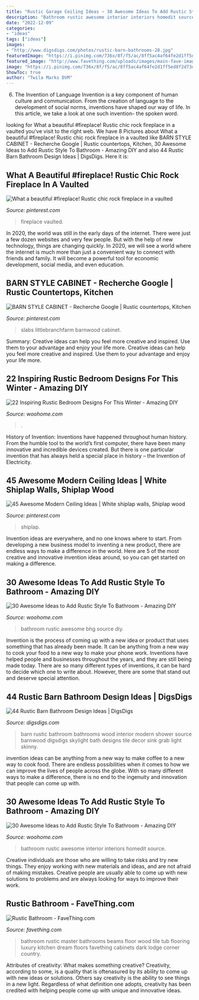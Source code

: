 ```yaml
---
title: "Rustic Garage Ceiling Ideas ~ 30 Awesome Ideas To Add Rustic Style To Bathroom"
description: "Bathroom rustic awesome interior interiors homedit source"
date: "2022-12-09"
categories:
- "ideas"
tags: ["ideas"]
images:
- "http://www.digsdigs.com/photos/rustic-barn-bathrooms-28.jpg"
featuredImage: "https://i.pinimg.com/736x/8f/f5/ac/8ff5ac4af64fe2d1ff5ed8f2d73d7829.jpg"
featured_image: "http://www.favething.com/uploads/images/main-fave-images/rustic_bathroom_1-1.jpg"
image: "https://i.pinimg.com/736x/8f/f5/ac/8ff5ac4af64fe2d1ff5ed8f2d73d7829.jpg"
ShowToc: true
author: "Twila Marks DVM"
---
```



6. The Invention of Language
Invention is a key component of human culture and communication. From the creation of language to the development of social norms, inventions have shaped our way of life. In this article, we take a look at one such invention- the spoken word.

	

		
looking for What a beautiful #fireplace! Rustic chic rock fireplace in a vaulted you've visit to the right web. We have 8 Pictures about What a beautiful #fireplace! Rustic chic rock fireplace in a vaulted like BARN STYLE CABINET - Recherche Google | Rustic countertops, Kitchen, 30 Awesome Ideas to Add Rustic Style To Bathroom - Amazing DIY and also 44 Rustic Barn Bathroom Design Ideas | DigsDigs. Here it is:
		
    
## What A Beautiful #fireplace! Rustic Chic Rock Fireplace In A Vaulted

<img loading=lazy src="https://i.pinimg.com/736x/e9/e4/c4/e9e4c45e42da4f39770d1cc88c945299.jpg" onerror="this.onerror=null;this.src='https://tse4.mm.bing.net/th?id=OIP.j9O_2SlzUOEj4vORGzR3zQHaLH&amp;pid=15.1';" alt="What a beautiful #fireplace! Rustic chic rock fireplace in a vaulted">

_Source: pinterest.com_

>fireplace vaulted. 

	

In 2020, the world was still in the early days of the internet. There were just a few dozen websites and very few people. But with the help of new technology, things are changing quickly. In 2020, we will see a world where the internet is much more than just a convenient way to connect with friends and family. It will become a powerful tool for economic development, social media, and even education.

    
## BARN STYLE CABINET - Recherche Google | Rustic Countertops, Kitchen

<img loading=lazy src="https://i.pinimg.com/736x/a4/db/e1/a4dbe14d58a7228b52c1af6d427a36f8--barns.jpg" onerror="this.onerror=null;this.src='https://tse3.mm.bing.net/th?id=OIP.5G-9VU3CPl9V3MQA8N8TNQHaJ4&amp;pid=15.1';" alt="BARN STYLE CABINET - Recherche Google | Rustic countertops, Kitchen">

_Source: pinterest.com_

>slabs littlebranchfarm barnwood cabinet. 

	

Summary: Creative ideas can help you feel more creative and inspired. Use them to your advantage and enjoy your life more.
Creative ideas can help you feel more creative and inspired. Use them to your advantage and enjoy your life more.

    
## 22 Inspiring Rustic Bedroom Designs For This Winter - Amazing DIY

<img loading=lazy src="https://www.woohome.com/wp-content/uploads/2014/11/Rustic-Bedroom-Decorating-Ideas-2.jpg" onerror="this.onerror=null;this.src='https://tse2.mm.bing.net/th?id=OIP.1qzUOpyw-E4UGvzUbB1WEAHaJ6&amp;pid=15.1';" alt="22 Inspiring Rustic Bedroom Designs For This Winter - Amazing DIY">

_Source: woohome.com_

>. 

	

History of Invention:
Inventions have happened throughout human history. From the humble tool to the world’s first computer, there have been many innovative and incredible devices created. But there is one particular invention that has always held a special place in history – the Invention of Electricity.

    
## 45 Awesome Modern Ceiling Ideas | White Shiplap Walls, Shiplap Wood

<img loading=lazy src="https://i.pinimg.com/736x/8f/f5/ac/8ff5ac4af64fe2d1ff5ed8f2d73d7829.jpg" onerror="this.onerror=null;this.src='https://tse2.mm.bing.net/th?id=OIP.Bc91eeHsxC55GnrJ71HwUAHaLH&amp;pid=15.1';" alt="45 Awesome Modern Ceiling Ideas | White shiplap walls, Shiplap wood">

_Source: pinterest.com_

>shiplap. 

	

Invention ideas are everywhere, and no one knows where to start. From developing a new business model to inventing a new product, there are endless ways to make a difference in the world. Here are 5 of the most creative and innovative invention ideas around, so you can get started on making a difference.

    
## 30 Awesome Ideas To Add Rustic Style To Bathroom - Amazing DIY

<img loading=lazy src="http://www.woohome.com/wp-content/uploads/2017/07/Add-Rustic-Feel-to-Bathroom-4.jpg" onerror="this.onerror=null;this.src='https://tse4.mm.bing.net/th?id=OIP.PTlBs3w5Msq7nCP71zdslwHaLK&amp;pid=15.1';" alt="30 Awesome Ideas to Add Rustic Style To Bathroom - Amazing DIY">

_Source: woohome.com_

>bathroom rustic awesome bhg source diy. 

	

Invention is the process of coming up with a new idea or product that uses something that has already been made. It can be anything from a new way to cook your food to a new way to make your phone work. Inventions have helped people and businesses throughout the years, and they are still being made today. There are so many different types of inventions, it can be hard to decide which one to write about. However, there are some that stand out and deserve special attention.

    
## 44 Rustic Barn Bathroom Design Ideas | DigsDigs

<img loading=lazy src="http://www.digsdigs.com/photos/rustic-barn-bathrooms-28.jpg" onerror="this.onerror=null;this.src='https://tse2.mm.bing.net/th?id=OIP.M9uLU9zzXhlHrwMwR-RuAgHaLH&amp;pid=15.1';" alt="44 Rustic Barn Bathroom Design Ideas | DigsDigs">

_Source: digsdigs.com_

>barn rustic bathroom bathrooms wood interior modern shower source barnwood digsdigs skylight bath designs tile decor sink grab light skinny. 

	

invention ideas can be anything from a new way to make coffee to a new way to cook food. There are endless possibilities when it comes to how we can improve the lives of people across the globe. With so many different ways to make a difference, there is no end to the ingenuity and innovation that people can come up with.

    
## 30 Awesome Ideas To Add Rustic Style To Bathroom - Amazing DIY

<img loading=lazy src="https://www.woohome.com/wp-content/uploads/2017/07/Add-Rustic-Feel-to-Bathroom-7.jpg" onerror="this.onerror=null;this.src='https://tse2.mm.bing.net/th?id=OIP.k8mQwvKKs1D7MXvB1hqe_gHaLH&amp;pid=15.1';" alt="30 Awesome Ideas to Add Rustic Style To Bathroom - Amazing DIY">

_Source: woohome.com_

>bathroom rustic awesome interior interiors homedit source. 

	

Creative individuals are those who are willing to take risks and try new things. They enjoy working with new materials and ideas, and are not afraid of making mistakes. Creative people are usually able to come up with new solutions to problems and are always looking for ways to improve their work.

    
## Rustic Bathroom - FaveThing.com

<img loading=lazy src="http://www.favething.com/uploads/images/main-fave-images/rustic_bathroom_1-1.jpg" onerror="this.onerror=null;this.src='https://tse4.mm.bing.net/th?id=OIP.8iLicGrtzj6GRTJhzK1hYQAAAA&amp;pid=15.1';" alt="Rustic Bathroom - FaveThing.com">

_Source: favething.com_

>bathroom rustic master bathrooms beams floor wood tile tub flooring luxury kitchen dream floors favething cabinets dark lodge corner country. 

	

Attributes of creativity: What makes something creative?
Creativity, according to some, is a quality that is oftenasured by its ability to come up with new ideas or solutions. Others say creativity is the ability to see things in a new light. Regardless of what definition one adopts, creativity has been credited with helping people come up with unique and innovative ideas.


